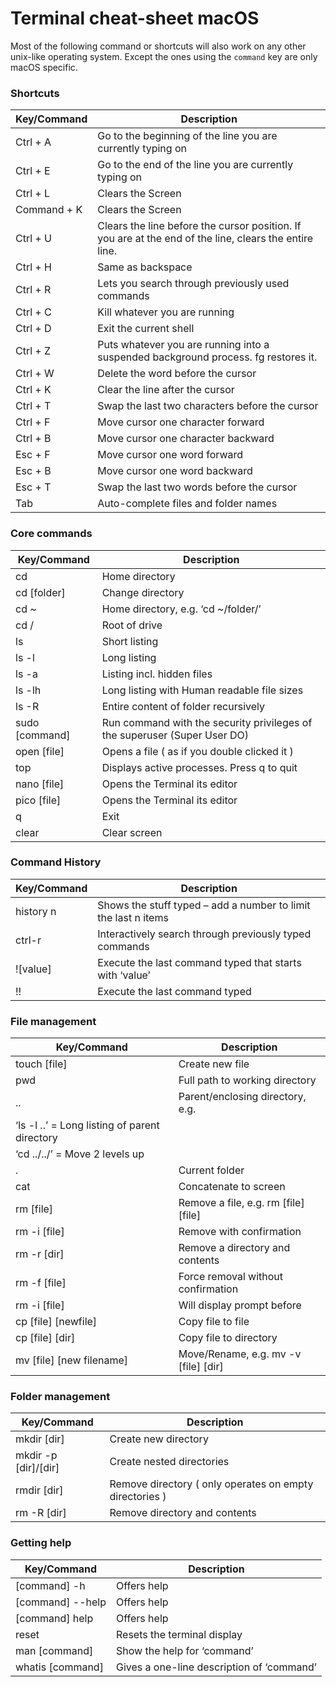 # Terminal cheat-sheet macOS

Most of the following command or shortcuts will also work on any other unix-like operating system. Except the ones using the `command` key are only macOS specific.

### Shortcuts

| Key/Command | Description |
| --- | --- |
| Ctrl + A | Go to the beginning of the line you are currently typing on |
| Ctrl + E | Go to the end of the line you are currently typing on |
| Ctrl + L | Clears the Screen |
| Command + K | Clears the Screen |
| Ctrl + U | Clears the line before the cursor position. If you are at the end of the line, clears the entire line. |
| Ctrl + H | Same as backspace |
| Ctrl + R | Lets you search through previously used commands |
| Ctrl + C | Kill whatever you are running |
| Ctrl + D | Exit the current shell |
| Ctrl + Z | Puts whatever you are running into a suspended background process. fg restores it. |
| Ctrl + W | Delete the word before the cursor |
| Ctrl + K | Clear the line after the cursor |
| Ctrl + T | Swap the last two characters before the cursor |
| Ctrl + F | Move cursor one character forward |
| Ctrl + B | Move cursor one character backward |
| Esc + F | Move cursor one word forward |
| Esc + B | Move cursor one word backward |
| Esc + T | Swap the last two words before the cursor |
| Tab | Auto-complete files and folder names |

### Core commands

| Key/Command | Description |
| --- | --- |
| cd | Home directory |
| cd \[folder\] | Change directory |
| cd ~ | Home directory, e.g. ‘cd ~/folder/’ |
| cd / | Root of drive |
| ls | Short listing |
| ls -l | Long listing |
| ls -a | Listing incl. hidden files |
| ls -lh | Long listing with Human readable file sizes |
| ls -R | Entire content of folder recursively |
| sudo \[command\] | Run command with the security privileges of the superuser \(Super User DO\) |
| open \[file\] | Opens a file \( as if you double clicked it \) |
| top | Displays active processes. Press q to quit |
| nano \[file\] | Opens the Terminal its editor |
| pico \[file\] | Opens the Terminal its editor |
| q | Exit |
| clear | Clear screen |

### Command History

| Key/Command | Description |
| --- | --- |
| history n | Shows the stuff typed – add a number to limit the last n items |
| ctrl-r | Interactively search through previously typed commands |
| !\[value\] | Execute the last command typed that starts with ‘value’ |
| !! | Execute the last command typed |

### File management

| Key/Command | Description |
| --- | --- |
| touch \[file\] | Create new file |
| pwd | Full path to working directory |
| .. | Parent/enclosing directory, e.g. |
| ‘ls -l ..’ = Long listing of parent directory |  |
| ‘cd ../../’ = Move 2 levels up |  |
| . | Current folder |
| cat | Concatenate to screen |
| rm \[file\] | Remove a file, e.g. rm \[file\] \[file\] |
| rm -i \[file\] | Remove with confirmation |
| rm -r \[dir\] | Remove a directory and contents |
| rm -f \[file\] | Force removal without confirmation |
| rm -i \[file\] | Will display prompt before |
| cp \[file\] \[newfile\] | Copy file to file |
| cp \[file\] \[dir\] | Copy file to directory |
| mv \[file\] \[new filename\] | Move/Rename, e.g. mv -v \[file\] \[dir\] |

### Folder management

| Key/Command | Description |
| --- | --- |
| mkdir \[dir\] | Create new directory |
| mkdir -p \[dir\]/\[dir\] | Create nested directories |
| rmdir \[dir\] | Remove directory \( only operates on empty directories \) |
| rm -R \[dir\] | Remove directory and contents |

### Getting help

| Key/Command | Description |
| --- | --- |
| \[command\] -h | Offers help |
| \[command\] --help | Offers help |
| \[command\] help | Offers help |
| reset | Resets the terminal display |
| man \[command\] | Show the help for ‘command’ |
| whatis \[command\] | Gives a one-line description of ‘command’ |



